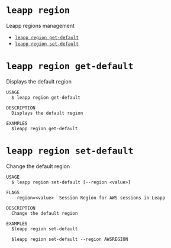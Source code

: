 `leapp region`
==============

Leapp regions management

* [`leapp region get-default`](#leapp-region-get-default)
* [`leapp region set-default`](#leapp-region-set-default)

# `leapp region get-default`

Displays the default region

```console
USAGE
  $ leapp region get-default

DESCRIPTION
  Displays the default region

EXAMPLES
  $leapp region get-default
```

# `leapp region set-default`

Change the default region

```console
USAGE
  $ leapp region set-default [--region <value>]

FLAGS
  --region=<value>  Session Region for AWS sessions in Leapp

DESCRIPTION
  Change the default region

EXAMPLES
  $leapp region set-default

  $leapp region set-default --region AWSREGION
```
